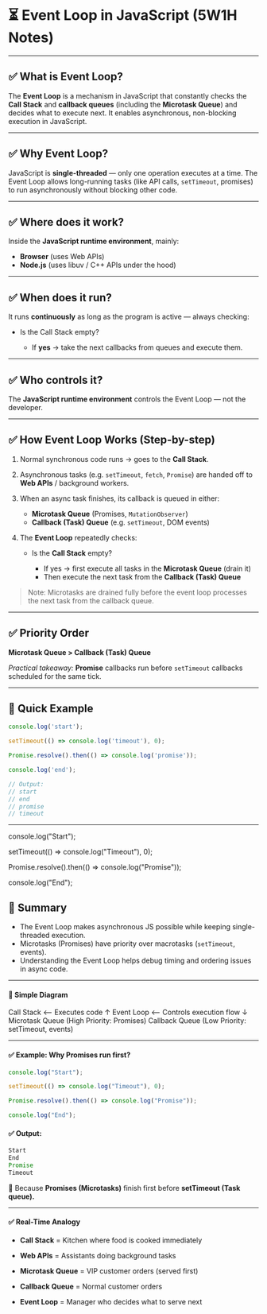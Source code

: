 # ⏳ Event Loop in JavaScript (5W1H Notes)

---

## ✅ What is Event Loop?

The **Event Loop** is a mechanism in JavaScript that constantly checks the **Call Stack** and **callback queues** (including the **Microtask Queue**) and decides what to execute next. It enables asynchronous, non-blocking execution in JavaScript.

---

## ✅ Why Event Loop?

JavaScript is **single-threaded** — only one operation executes at a time. The Event Loop allows long-running tasks (like API calls, `setTimeout`, promises) to run asynchronously without blocking other code.

---

## ✅ Where does it work?

Inside the **JavaScript runtime environment**, mainly:

* **Browser** (uses Web APIs)
* **Node.js** (uses libuv / C++ APIs under the hood)

---

## ✅ When does it run?

It runs **continuously** as long as the program is active — always checking:

* Is the Call Stack empty?

  * If **yes** → take the next callbacks from queues and execute them.

---

## ✅ Who controls it?

The **JavaScript runtime environment** controls the Event Loop — not the developer.

---

## ✅ How Event Loop Works (Step-by-step)

1. Normal synchronous code runs → goes to the **Call Stack**.
2. Asynchronous tasks (e.g. `setTimeout`, `fetch`, `Promise`) are handed off to **Web APIs** / background workers.
3. When an async task finishes, its callback is queued in either:

   * **Microtask Queue** (Promises, `MutationObserver`)
   * **Callback (Task) Queue** (e.g. `setTimeout`, DOM events)
4. The **Event Loop** repeatedly checks:

   * Is the **Call Stack** empty?

     * If yes → first execute all tasks in the **Microtask Queue** (drain it)
     * Then execute the next task from the **Callback (Task) Queue**

> Note: Microtasks are drained fully before the event loop processes the next task from the callback queue.

---

## ✅ Priority Order

**Microtask Queue > Callback (Task) Queue**

*Practical takeaway:* **Promise** callbacks run before `setTimeout` callbacks scheduled for the same tick.

---

## 📝 Quick Example

```js
console.log('start');

setTimeout(() => console.log('timeout'), 0);

Promise.resolve().then(() => console.log('promise'));

console.log('end');

// Output:
// start
// end
// promise
// timeout
```

---
console.log("Start");

setTimeout(() => console.log("Timeout"), 0);

Promise.resolve().then(() => console.log("Promise"));

console.log("End");

## 🔑 Summary

* The Event Loop makes asynchronous JS possible while keeping single-threaded execution.
* Microtasks (Promises) have priority over macrotasks (`setTimeout`, events).
* Understanding the Event Loop helps debug timing and ordering issues in async code.

---

#### 🔁 Simple Diagram 

Call Stack  <-- Executes code
    ↑
Event Loop  <-- Controls execution flow
    ↓
Microtask Queue (High Priority: Promises)
Callback Queue (Low Priority: setTimeout, events)

---
#### ✅ Example: Why Promises run first?

```javascript
console.log("Start");

setTimeout(() => console.log("Timeout"), 0);

Promise.resolve().then(() => console.log("Promise"));

console.log("End");
```
#### ✅ Output:

```javascript
Start
End
Promise
Timeout
```
📌 Because **Promises (Microtasks)** finish first before **setTimeout (Task queue).**

---
#### ✅ Real-Time Analogy

- **Call Stack** = Kitchen where food is cooked immediately

- **Web APIs** = Assistants doing background tasks

- **Microtask Queue** = VIP customer orders (served first)

- **Callback Queue** = Normal customer orders

- **Event Loop** = Manager who decides what to serve next
